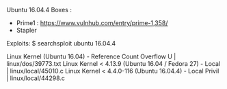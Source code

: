 Ubuntu 16.04.4
Boxes :
- Prime1 : https://www.vulnhub.com/entry/prime-1,358/
- Stapler

Exploits:
$ searchsploit ubuntu 16.04.4

Linux Kernel (Ubuntu 16.04) - Reference Count Overflow U | linux/dos/39773.txt
Linux Kernel < 4.13.9 (Ubuntu 16.04 / Fedora 27) - Local | linux/local/45010.c
Linux Kernel < 4.4.0-116 (Ubuntu 16.04.4) - Local Privil | linux/local/44298.c

